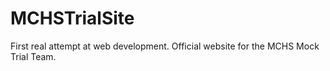 # MCHSTrialSite
First real attempt at web development.
Official website for the MCHS Mock Trial Team.